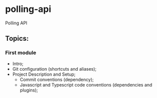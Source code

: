 # polling-api
Polling API 
## Topics:
### First module
- Intro;
- Git configuration (shortcuts and aliases);
- Project Description and Setup;
  - Commit conventions (dependency);
  - Javascript and Typescript code conventions (dependencies and plugins);